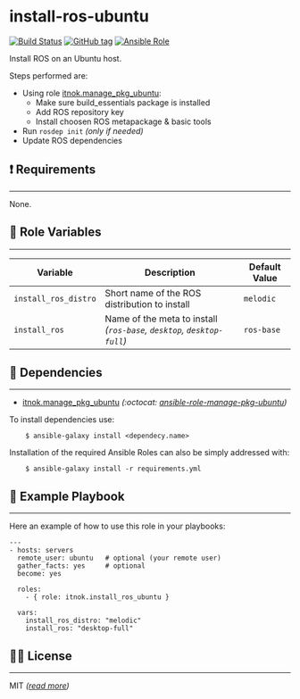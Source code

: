 install-ros-ubuntu
==================

[![Build Status](https://github.com/itnok/ansible-role-install-ros-ubuntu/workflows/CI/badge.svg)](https://github.com/itnok/ansible-role-install-ros-ubuntu/actions/workflows/main.yml) [![GitHub tag](https://img.shields.io/github/v/tag/itnok/ansible-role-install-ros-ubuntu?sort=semver)](https://github.com/itnok/ansible-role-install-ros-ubuntu/tags/) [![Ansible Role](https://img.shields.io/ansible/role/47440)](https://galaxy.ansible.com/itnok/install_ros_ubuntu)

Install ROS on an Ubuntu host.

Steps performed are:

  - Using role [itnok.manage_pkg_ubuntu](https://galaxy.ansible.com/itnok/manage_pkg_ubuntu):
    * Make sure build_essentials package is installed
    * Add ROS repository key
    * Install choosen ROS metapackage & basic tools
  - Run `rosdep init` _(only if needed)_
  - Update ROS dependencies


## :exclamation: Requirements
-----------------------------

None.


## :abcd: Role Variables
------------------------

| Variable                | Description                                                             | Default Value       |
|-------------------------|-------------------------------------------------------------------------|---------------------|
| `install_ros_distro`    | Short name of the ROS distribution to install                           | `melodic`           |
| `install_ros`           | Name of the meta to install _(`ros-base`, `desktop`, `desktop-full`)_   | `ros-base`          |


## :link: Dependencies
----------------------

- [itnok.manage_pkg_ubuntu](https://galaxy.ansible.com/itnok/manage_pkg_ubuntu) _(:octocat: [ansible-role-manage-pkg-ubuntu](https://github.com/itnok/ansible-role-manage-pkg-ubuntu))_

To install dependencies use:
```
    $ ansible-galaxy install <dependecy.name>
```

Installation of the required Ansible Roles can also be simply addressed with:
```
    $ ansible-galaxy install -r requirements.yml
```


## :notebook: Example Playbook
------------------------------

Here an example of how to use this role in your playbooks:

```
---
- hosts: servers
  remote_user: ubuntu   # optional (your remote user)
  gather_facts: yes     # optional
  become: yes

  roles:
    - { role: itnok.install_ros_ubuntu }

  vars:
    install_ros_distro: "melodic"
    install_ros: "desktop-full"
```

## :guardsman: License
----------------------

MIT _([read more](LICENSE.md))_

